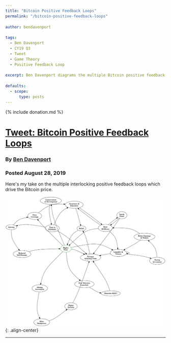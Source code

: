 ```yaml
---
title: "Bitcoin Positive Feedback Loops"
permalink: "/bitcoin-positive-feedback-loops" 

author: bendavenport

tags:
  - Ben Davenport
  - CY19 Q3
  - Tweet
  - Game Theory
  - Positive Feedback Loop

excerpt: Ben Davenport diagrams the multiple Bitcoin positive feedback loops. Posted August 28, 2019.

defaults:
  - scope:
      type: posts
---
```


{% include donation.md %}

# [Tweet: Bitcoin Positive Feedback Loops](https://twitter.com/bendavenport/status/1166739665904291840)
### By [Ben Davenport](https://twitter.com/bendavenport)
### Posted August 28, 2019

Here's my take on the multiple interlocking positive feedback loops which drive the Bitcoin price.

![](/assets/images/cy19/cy19m8/bd-1.png){: .align-center}

***
